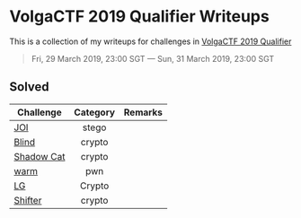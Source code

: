# VolgaCTF 2019 Qualifier Writeups

This is a collection of my writeups for challenges in [VolgaCTF 2019 Qualifier](https://q.2019.volgactf.ru/)

> Fri, 29 March 2019, 23:00 SGT — Sun, 31 March 2019, 23:00 SGT 

## Solved
Challenge | Category | Remarks
----------|:--------:| -------
[JOI](./Solved/JOI) | stego | 
[Blind](./Solved/Blind) | crypto | 
[Shadow Cat](./Solved/Shadow_Cat) | crypto | 
[warm](./Solved/warm) | pwn | 
[LG](./Solved/LG) | Crypto | 
[Shifter](./Solved/Shifter) | crypto | 

